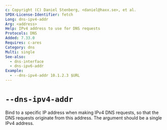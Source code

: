 ```yaml
---
c: Copyright (C) Daniel Stenberg, <daniel@haxx.se>, et al.
SPDX-License-Identifier: fetch
Long: dns-ipv4-addr
Arg: <address>
Help: IPv4 address to use for DNS requests
Protocols: DNS
Added: 7.33.0
Requires: c-ares
Category: dns
Multi: single
See-also:
  - dns-interface
  - dns-ipv6-addr
Example:
  - --dns-ipv4-addr 10.1.2.3 $URL
---
```


# `--dns-ipv4-addr`

Bind to a specific IP address when making IPv4 DNS requests, so that the DNS
requests originate from this address. The argument should be a single IPv4
address.
